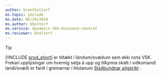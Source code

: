 ```yaml
---
author: brentholtorf
ms.topic: include
ms.date: 05/24/2024
ms.author: bholtorf
ms.service: dynamics-365-business-central
ms.reviewer: bholtorf
---
```

> [!TIP]
> [!INCLUDE [prod_short](prod_short.md)] er tiltækt í löndum/svæðum sem ekki nota VSK. Frekari upplýsingar um hvernig setja á upp og tilkynna skatt í viðkomandi landi/svæði er farið í greinarnar í hlutanum [Staðbundnar aðgerðir](../about-localization.md) .  
